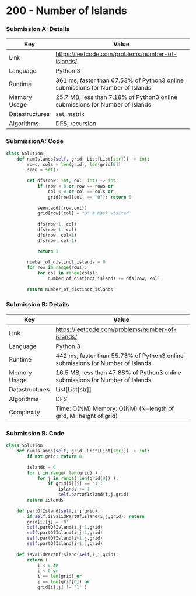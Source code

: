 # 200 - Number of Islands

### Submission A: Details

| Key | Value |
| --- | ----- |
| Link | https://leetcode.com/problems/number-of-islands/
| Language | Python 3
| Runtime | 361 ms, faster than 67.53% of Python3 online submissions for Number of Islands
| Memory Usage | 25.7 MB, less than 7.18% of Python3 online submissions for Number of Islands
| Datastructures | set, matrix
| Algorithms | DFS, recursion

### SubmissionA: Code

```python
class Solution:
    def numIslands(self, grid: List[List[str]]) -> int:
        rows, cols = len(grid), len(grid[0])
        seen = set()
        
        def dfs(row: int, col: int) -> int:
            if (row < 0 or row == rows or
                col < 0 or col == cols or
                grid[row][col] == "0"): return 0
            
            seen.add((row,col))
            grid[row][col] = "0" # Mark visited
            
            dfs(row+1, col)
            dfs(row-1, col)
            dfs(row, col+1)
            dfs(row, col-1)

            return 1
        
        number_of_distinct_islands = 0
        for row in range(rows):
            for col in range(cols):
                number_of_distinct_islands += dfs(row, col)
                
        return number_of_distinct_islands
```

### Submission B: Details

| Key | Value |
| --- | ----- |
| Link | https://leetcode.com/problems/number-of-islands/
| Language | Python 3
| Runtime | 442 ms, faster than 55.73% of Python3 online submissions for Number of Islands
| Memory Usage | 16.5 MB, less than 47.88% of Python3 online submissions for Number of Islands
| Datastructures | List[List[str]]
| Algorithms | DFS
| Complexity | Time: O(NM) Memory: O(NM) (N=length of grid, M=height of grid)

### Submission B: Code

```python
class Solution:
    def numIslands(self, grid: List[List[str]]) -> int:
        if not grid: return 0
        
        islands = 0
        for i in range( len(grid) ):
            for j in range( len(grid[0]) ):
                if grid[i][j] == '1':
                    islands += 1
                    self.partOfIsland(i,j,grid)
        return islands
    
    def partOfIsland(self,i,j,grid):
        if self.isValidPartOfIsland(i,j,grid): return
        grid[i][j] = '0'
        self.partOfIsland(i,j+1,grid)
        self.partOfIsland(i,j-1,grid)
        self.partOfIsland(i+1,j,grid)
        self.partOfIsland(i-1,j,grid)
    
    def isValidPartOfIsland(self,i,j,grid):
        return (
            i < 0 or
            j < 0 or
            i == len(grid) or
            j == len(grid[0]) or
            grid[i][j] != '1' )
```
